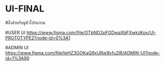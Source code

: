 # UI-FINAL
#ลิ้งสำหรับดูตัวโปรแกรม 

#USER UI
https://www.figma.com/file/OTbND2pFGDwaXbFXwkzKox/UI-PROTOTYPE2?node-id=0%3A1

#ADMIN UI
https://www.figma.com/file/teHZ3GOKaQ9xURw9xfu2lR/ADMIN-UI?node-id=1%3A90
